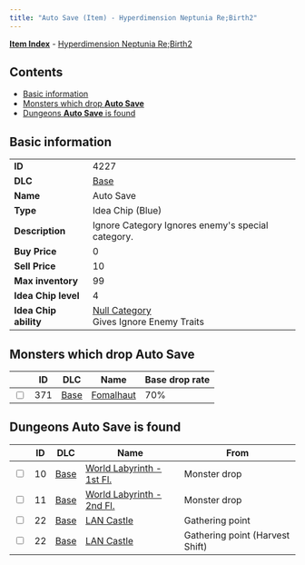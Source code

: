```yaml
---
title: "Auto Save (Item) - Hyperdimension Neptunia Re;Birth2"
---
```


[**Item Index**](/neptunia/rb2/item/index.html) - [Hyperdimension Neptunia Re;Birth2](/neptunia/rb2)

## Contents

- [Basic information](#basic-information)
- [Monsters which drop **Auto Save**](#monsters-which-drop-auto-save)
- [Dungeons **Auto Save** is found](#dungeons-auto-save-is-found)

## Basic information

|   |   |
| -- | -- |
| **ID** | 4227 |
| **DLC** | [Base](/neptunia/rb2/dlc/0-base.html) |
| **Name** | Auto Save |
| **Type** | Idea Chip (Blue) |
| **Description** | Ignore Category Ignores enemy's special category. |
| **Buy Price** | 0 |
| **Sell Price** | 10 |
| **Max inventory** | 99 |
| **Idea Chip level** | 4 |
| **Idea Chip ability** | [Null Category](/neptunia/rb2/ability/0-9626-null-category.html)<br />Gives Ignore Enemy Traits |

## Monsters which drop **Auto Save**

|    | ID | DLC | Name | Base drop rate |
| -- | -- | --- | ---- | -------------- |
| <input type="checkbox" id="rb2-monster-0-371" class="trackbox" /> | 371 | [Base](/neptunia/rb2/dlc/0-base.html) | [Fomalhaut](/neptunia/rb2/monster/0-371-fomalhaut.html) | 70% |

## Dungeons **Auto Save** is found

|    | ID | DLC | Name | From |
| -- | -- | --- | ---- | ---- |
| <input type="checkbox" id="rb2-dungeon-0-10" class="trackbox" /> | 10 | [Base](/neptunia/rb2/dlc/0-base.html) | [World Labyrinth - 1st Fl.](/neptunia/rb2/dungeon/0-10-world-labyrinth-1st-fl.html) | Monster drop |
| <input type="checkbox" id="rb2-dungeon-0-11" class="trackbox" /> | 11 | [Base](/neptunia/rb2/dlc/0-base.html) | [World Labyrinth - 2nd Fl.](/neptunia/rb2/dungeon/0-11-world-labyrinth-2nd-fl.html) | Monster drop |
| <input type="checkbox" id="rb2-dungeon-0-22" class="trackbox" /> | 22 | [Base](/neptunia/rb2/dlc/0-base.html) | [LAN Castle](/neptunia/rb2/dungeon/0-22-lan-castle.html) | Gathering point |
| <input type="checkbox" id="rb2-dungeon-0-22" class="trackbox" /> | 22 | [Base](/neptunia/rb2/dlc/0-base.html) | [LAN Castle](/neptunia/rb2/dungeon/0-22-lan-castle.html) | Gathering point (Harvest Shift) |
